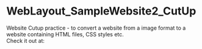 # WebLayout_SampleWebsite2_CutUp
Website Cutup practice - to convert a website from a image format to a website containing HTML files, CSS styles etc.
<br/>Check it out at: 
